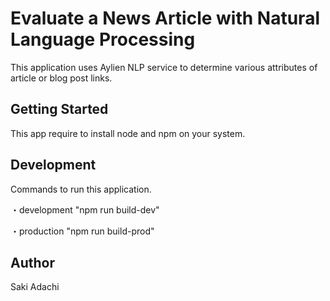 # Evaluate a News Article with Natural Language Processing
This application uses Aylien NLP service to determine various attributes of article or blog post links.

## Getting Started
This app require to install node and npm on your system.

## Development
Commands to run this application.

・development
"npm run build-dev"

・production
"npm run build-prod"

## Author
Saki Adachi